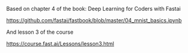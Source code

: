 Based on chapter 4 of the book: Deep Learning for Coders with Fastai

https://github.com/fastai/fastbook/blob/master/04_mnist_basics.ipynb

And lesson 3 of the course

https://course.fast.ai/Lessons/lesson3.html
